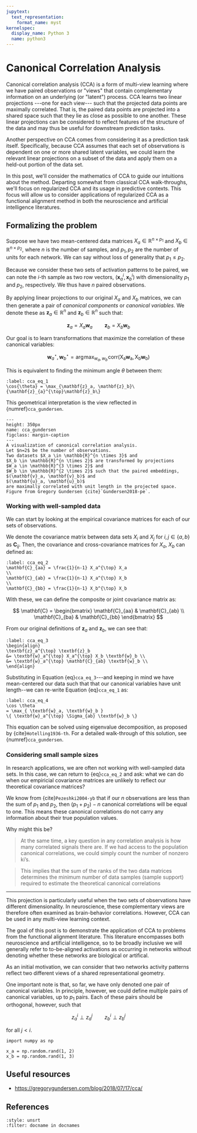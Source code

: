 ```yaml
---
jupytext:
  text_representation:
    format_name: myst
kernelspec:
  display_name: Python 3
  name: python3
---
```


# Canonical Correlation Analysis

Canonical correlation analysis (CCA) is a form of multi-view learning
where we have paired observations or "views" that contain complementary information on an underlying (or "latent") process.
CCA learns two linear projections ---one for each view---
such that the projected data points are maximally correlated.
That is, the paired data points are projected into a shared space such that they lie as close as possible to one another.
These linear projections can be considered to reflect features of the structure of the data
and may thus be useful for downstream prediction tasks.

Another perspective on CCA comes from considering it as a prediction task itself.
Specifically, because CCA assumes that each set of observations is dependent on
one or more shared latent variables,
we could learn the relevant linear projections on a subset of the data and apply them on a held-out portion of the data set.

In this post, we'll consider the mathematics of CCA to guide our intuitions about the method.
Departing somewhat from classical CCA walk-throughs,
we'll focus on regularized CCA and its usage in predictive contexts.
This focus will allow us to consider applications of regularized CCA as a functional alignment method in both the neuroscience and artificial intelligence literatures.

## Formalizing the problem

Suppose we have two mean-centered data matrices
$X_a \in \mathbb{R}^{n \times p_1}$ and
$X_b \in \mathbb{R}^{n \times p_2}$,
where $n$ is the number of samples, and $p_1, p_2$ are the number of units for each network.
We can say without loss of generality that $p_1 \leq p_2$.

Because we consider these two sets of activation patterns to be paired,
we can note the $i$-th sample as two row vectors,
$(\mathbf{x}_a^i, \mathbf{x}_b^i)$ with dimensionality $p_1$ and $p_2$, respectively.
We thus have $n$ paired observations.

By applying linear projections to our original $X_a$ and $X_b$ matrices,
we can then generate a pair of _canonical components_ or _canonical variables_.
We denote these as $\mathbf{z}_a \in \mathbb{R}^n$
and $\mathbf{z}_b \in \mathbb{R}^n$ such that:

$$
\mathbf{z}_a = X_a\mathbf{w}_a \quad \quad \mathbf{z}_b = X_b\mathbf{w}_b
$$

Our goal is to learn transformations that maximize the correlation of these canonical variables:

$$
\mathbf{w}^{\star}_{a}, \mathbf{w}^{\star}_{b} = \text{arg}\!\max_{w_a, w_b}\!\mathrm{corr(X_a\mathbf{w}_a, X_b\mathbf{w}_b)}
$$

This is equivalent to finding the minimum angle $\theta$ between them:

```{math}
:label: cca_eq_1
\cos{\theta} = \max_{\mathbf{z}_a, \mathbf{z}_b}\{\mathbf{z}_{a}^{\top}\mathbf{z}_b\}
```

This geometrical interpretation is the view reflected in {numref}`cca_gundersen`.

```{figure} ../images/cca_gundersen.png
---
height: 350px
name: cca_gundersen
figclass: margin-caption
---
A visualization of canonical correlation analysis.
Let $n=2$ be the number of observations.
Two datasets $X_a \in \mathbb{R}^{n \times 3}$ and
$X_b \in \mathbb{R}^{n \times 2}$ are transformed by projections
$W_a \in \mathbb{R}^{3 \times 2}$ and
$W_b \in \mathbb{R}^{2 \times 2}$ such that the paired embeddings,
$(\mathbf{v}_a, \mathbf{v}_b)$ and
$(\mathbf{u}_a, \mathbf{u}_b)$
are maximally correlated with unit length in the projected space.
Figure from Gregory Gundersen {cite}`Gundersen2018-pe`.
```

### Working with well-sampled data

We can start by looking at the empirical covariance matrices for each of our sets of observations.

We denote the covariance matrix between data sets $X_i$ and $X_j$
for $i, j \in \{a, b\}$ as $\mathbf{C}_{ij}$.
Then, the covariance and cross-covariance matrices for $X_a$,
$X_b$ can defined as:

```{math}
:label: cca_eq_2
\mathbf{C}_{aa} = \frac{1}{n-1} X_a^{\top} X_a
\\
\mathbf{C}_{ab} = \frac{1}{n-1} X_a^{\top} X_b
\\
\mathbf{C}_{bb} = \frac{1}{n-1} X_b^{\top} X_b
```

With these, we can define the composite or joint covariance matrix as:

$$
\mathbf{C} = \begin{bmatrix}
\mathbf{C}_{aa} & \mathbf{C}_{ab}
\\
\mathbf{C}_{ba} & \mathbf{C}_{bb}
\end{bmatrix}
$$

From our original definitions of $\mathbf{z}_a$ and $\mathbf{z}_b$,
we can see that:

```{math}
:label: cca_eq_3
\begin{align}
\textbf{z}_a^{\top} \textbf{z}_b
&= \textbf{w}_a^{\top} X_a^{\top} X_b \textbf{w}_b \\
&= \textbf{w}_a^{\top} \mathbf{C}_{ab} \textbf{w}_b \\
\end{align}
```

Substituting in Equation {eq}`cca_eq_3`---and keeping in mind we have mean-centered our data such that that our canonical variables have unit length--we can re-write Equation {eq}`cca_eq_1` as:

```{math}
:label: cca_eq_4
\cos \theta
= \max_{ \textbf{w}_a, \textbf{w}_b }
\{ \textbf{w}_a^{\top} \Sigma_{ab} \textbf{w}_b \}
```

This equation can be solved using eigenvalue decomposition,
as proposed by {cite}`Hotelling1936-th`.
For a detailed walk-through of this solution,
see {numref}`cca_gundersen`.

### Considering small sample sizes

In research applications,
we are often not working with well-sampled data sets.
In this case, we can return to {eq}`cca_eq_2` and ask:
what we can do when our empiricial covariance matrices are unlikely to reflect our theoretical covariance matrices?

We know from {cite}`Pezeshki2004-yb` that if our $n$ observations are less than the sum of $p_1$ and $p_2$,
then $(p_1 + p_2) − n$ canonical correlations will be equal to one.
This means these canonical correlations do not carry any information about their true population values.

Why might this be?



> At the same time, a key question in any correlation analysis
> is how many correlated signals there are. If we had access to
> the population canonical correlations, we could simply count
> the number of nonzero ki’s.

> This implies that the sum of the ranks of
> the two data matrices determines the minimum number of data
> samples (sample support) required to estimate the theoretical
> canonical correlations

---

This projection is particularly useful when the two sets of observations have different dimensionality.
In neuroscience, these complementary views are therefore often examined as brain-behavior correlations.
However, CCA can be used in any multi-view learning context.

The goal of this post is to demonstrate the application of CCA to problems from the functional alignment literature.
This literature encompasses both neuroscience and artificial intelligence, so to be broadly inclusive we will generally refer to to-be-aligned activations as occurring in networks without denoting whether these networks are biological or artifical.

As an initial motivation,
we can consider that two networks activity patterns reflect two different views of
a shared representational geometry.

One important note is that, so far, we have only denoted one pair of canonical variables.
In principle, however, we could define multiple pairs of canonical variables,
up to $p_1$ pairs.
Each of these pairs should be orthogonal, however, such that

$$
z_{a}^{i} \perp z_{a}^{j} \quad \quad z_{b}^{i} \perp z_{b}^{j}
$$

for all $j < i$.

```{code} python3
import numpy as np

x_a = np.random.rand(1, 2)
x_b = np.random.rand(1, 3)
```

## Useful resources

- https://gregorygundersen.com/blog/2018/07/17/cca/

## References

```{bibliography}
:style: unsrt
:filter: docname in docnames
```
